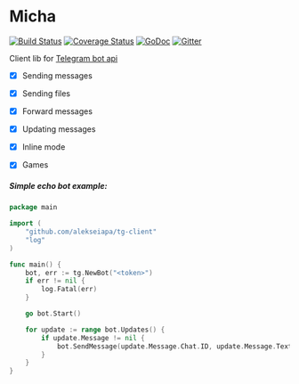 # Micha

[![Build Status](https://travis-ci.org/onrik/micha.svg?branch=master)](https://travis-ci.org/onrik/micha)
[![Coverage Status](https://coveralls.io/repos/github/onrik/micha/badge.svg?branch=master)](https://coveralls.io/github/onrik/micha?branch=master)
[![GoDoc](https://godoc.org/github.com/alekseiapa/tg-client?status.svg)](https://godoc.org/github.com/alekseiapa/tg-client)
[![Gitter](https://badges.gitter.im/onrik/micha.svg)](https://gitter.im/onrik/micha)

Client lib for [Telegram bot api](https://core.telegram.org/bots/api)

- [x] Sending messages
- [x] Sending files
- [x] Forward messages
- [x] Updating messages
- [x] Inline mode
- [x] Games


##### Simple echo bot example:
```go
package main

import (
	"github.com/alekseiapa/tg-client"
	"log"
)

func main() {
	bot, err := tg.NewBot("<token>")
	if err != nil {
		log.Fatal(err)
	}

	go bot.Start()

	for update := range bot.Updates() {
		if update.Message != nil {
			bot.SendMessage(update.Message.Chat.ID, update.Message.Text, nil)
		}
	}
}

```
